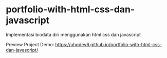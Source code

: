# portfolio-with-html-css-dan-javascript
Implementasi biodata diri menggunakan html css dan javascript 

Preview Project Demo: https://uhqdev6.github.io/portfolio-with-html-css-dan-javascript/
